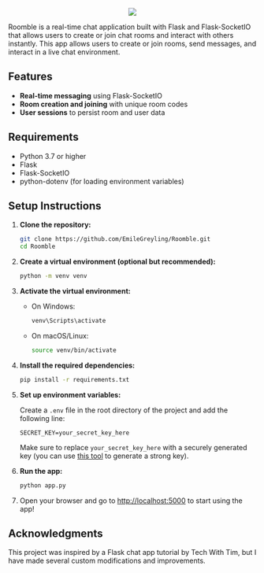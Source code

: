 ﻿<p align="center">
  <img src="https://capsule-render.vercel.app/api?text=Roomble&animation=fadeIn&type=soft&color=gradient&height=150"/>
</p>


Roomble is a real-time chat application built with Flask and Flask-SocketIO that allows users to create or join chat rooms and interact with others instantly. This app allows users to create or join rooms, send messages, and interact in a live chat environment.

## Features

- **Real-time messaging** using Flask-SocketIO
- **Room creation and joining** with unique room codes
- **User sessions** to persist room and user data

## Requirements

- Python 3.7 or higher
- Flask
- Flask-SocketIO
- python-dotenv (for loading environment variables)

## Setup Instructions

1. **Clone the repository:**

   ```bash
   git clone https://github.com/EmileGreyling/Roomble.git
   cd Roomble
   ```

2. **Create a virtual environment (optional but recommended):**

   ```bash
   python -m venv venv
   ```

3. **Activate the virtual environment:**

   - On Windows:

     ```bash
     venv\Scripts\activate
     ```

   - On macOS/Linux:

     ```bash
     source venv/bin/activate
     ```

4. **Install the required dependencies:**

   ```bash
   pip install -r requirements.txt
   ```

5. **Set up environment variables:**

   Create a `.env` file in the root directory of the project and add the following line:

   ```env
   SECRET_KEY=your_secret_key_here
   ```

   Make sure to replace `your_secret_key_here` with a securely generated key (you can use [this tool](https://randomkeygen.com/) to generate a strong key).

6. **Run the app:**

   ```bash
   python app.py
   ```

7. Open your browser and go to [http://localhost:5000](http://localhost:5000) to start using the app!

## Acknowledgments

This project was inspired by a Flask chat app tutorial by Tech With Tim, but I have made several custom modifications and improvements.